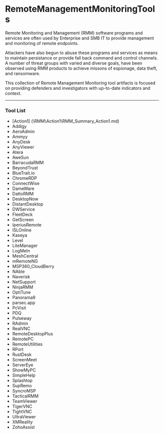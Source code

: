 # RemoteManagementMonitoringTools
Remote Monitoring and Management (RMM) software programs and services are often used by Enterprise and SMB IT to provide management and monitoring of remote endpoints. 

Attackers have also begun to abuse these programs and services as means to maintain persistance or provide fall back command and control channels. A number of threat groups with varied and diverse goals, have been observed using RMM products to achieve missons of espionage, data theft, and ransomware.

This collection of Remote Management Monitoring tool artifacts is focused on providing defenders and investigators with up-to-date indicators and context.


---
### Tool List
- [Action1] (\RMM\Action1\RMM_Summary_Action1.md)
- Addigy
- AeroAdmin
- Ammyy
- AnyDesk
- AnyViewer
- Atera
- AweSun
- BarracudaRMM
- BeyondTrust
- BlueTrait.io
- ChromeRDP
- ConnectWise
- DameWare
- DattoRMM
- DesktopNow
- DistantDesktop
- DWService
- FleetDeck
- GetScreen
- IperiusRemote
- ISLOnline
- Kaseya
- Level
- LiteManager
- LogMeIn
- MeshCentral
- mRemoteNG
- MSP360_CloudBerry
- NAble
- Naverisk
- NetSupport
- NinjaRMM
- OptiTune
- Panorama9
- parsec.app
- PcVisit
- PDQ
- Pulseway
- RAdmin
- RealVNC
- RemoteDesktopPlus
- RemotePC
- RemoteUtilities
- RPort
- RustDesk
- ScreenMeet
- ServerEye
- ShowMyPC
- SimpleHelp
- Splashtop
- SupRemo
- SyncroMSP
- TacticalRMM
- TeamViewer
- TigerVNC
- TightVNC
- UltraViewer
- XMReality
- ZohoAssist